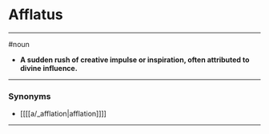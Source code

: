 # Afflatus
---
#noun
- **A sudden rush of creative impulse or inspiration, often attributed to divine influence.**
---
### Synonyms
- [[[[a/_afflation|afflation]]]]
---
